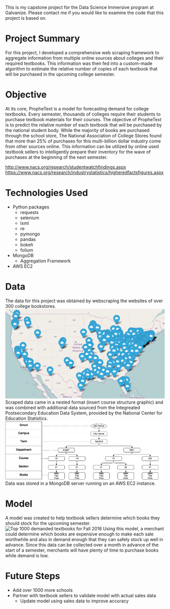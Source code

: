 This is my capstone project for the Data Science Immersive program at Galvanize.  Please contact me if you would like to examine the code that this project is based on.

# Project Summary
For this project, I developed a comprehensive web scraping framework to aggregate information from multiple online sources about colleges and their required textbooks. This information was then fed into a custom-made algorithm to estimate the relative number of copies of each textbook that will be purchased in the upcoming college semester.

# Objective
At its core, PropheText is a model for forecasting demand for college textbooks.  Every semester, thousands of colleges require their students to purchase textbook materials for their courses.  The objective of PropheText is to predict the relative number of each textbook that will be purchased by the national student body.  While the majority of books are purchased through the school store, The National Association of College Stores found that more than 25% of purchases for this multi-billion dollar industry come from other sources online.  This information can be utilized by online used textbook sellers to intelligently prepare their inventory for the wave of purchases at the beginning of the next semester.

http://www.nacs.org/research/studentwatchfindings.aspx
https://www.nacs.org/research/industrystatistics/higheredfactsfigures.aspx

# Technologies Used
- Python packages
  - requests
  - selenium
  - lxml
  - re
  - pymongo
  - pandas
  - bokeh
  - folium
- MongoDB
  - Aggregation Framework
- AWS EC2

# Data
The data for this project was obtained by webscraping the websites of over 300 college bookstores.  
![Locations of bookstores currently catalogued](/images/catalogued_stores.png?raw=true "Catalogued Bookstore Locations")
Scraped data came in a nested format (insert course structure graphic) and was combined with additional data sourced from the Integreated Postsecondary Education Data System, provided by the National Center for Education Statistics.  
![Course structure example](/images/course_structure.png?raw=true "Course Structure Example")Data was stored in a MongoDB server running on an AWS EC2 instance.

# Model
A model was created to help textbook sellers determine which books they should stock for the upcoming semester.
![Top 1000 demanded textbooks for Fall 2016](/images/demand_scatter.png)
Using this model, a merchant could determine which books are expensive enough to make each sale worthwhile and also in demand enough that they can safely stock up well in advance. Since this data can be collected over a month in advance of the start of a semester, merchants will have plenty of time to purchase books while demand is low.

# Future Steps
- Add over 1000 more schools
- Partner with textbook sellers to validate model with actual sales data
  - Update model using sales data to improve accuracy









